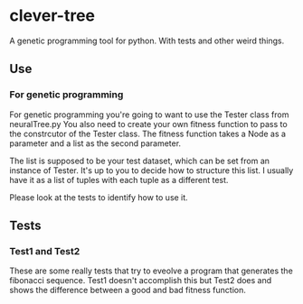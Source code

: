 # clever-tree
A genetic programming tool for python. With tests and other weird things.

## Use

### For genetic programming

For genetic programming you're going to want to use the Tester class from neuralTree.py
You also need to create your own fitness function to pass to the constrcutor of the Tester
class. The fitness function takes a Node as a parameter and a list as the second parameter.

The list is supposed to be your test dataset, which can be set from an instance of Tester.
It's up to you to decide how to structure this list. I usually have it as a list of tuples
with each tuple as a different test.

Please look at the tests to identify how to use it.

## Tests

### Test1 and Test2
These are some really tests that try to eveolve a program that generates the fibonacci sequence.
Test1 doesn't accomplish this but Test2 does and shows the difference between a good and bad fitness
function.

